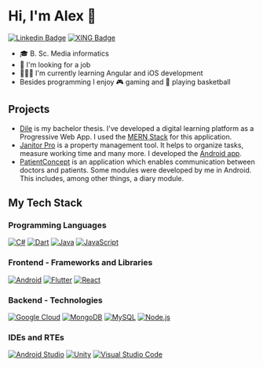 # Hi, I'm Alex 👋

<!-- Badges: https://shields.io/ -->
<!-- Colors: https://simpleicons.org/ -->

[![Linkedin Badge](https://img.shields.io/badge/-blue?style=social&logo=Linkedin&logoColor=0A66C2&link=https://www.linkedin.com/in/a-mayer/)](https://www.linkedin.com/in/a-mayer/) [![XING Badge](https://img.shields.io/badge/-Alexander%20Mayer-green?style=social&logo=Xing&logoColor=006567&link=https://www.xing.com/profile/Alexander_Mayer205)](https://www.xing.com/profile/Alexander_Mayer205)

- 🎓 B. Sc. Media informatics
- 🔎 I'm looking for a job
- 👨🏻‍💻 I'm currently learning Angular and iOS development
- Besides programming I enjoy 🎮 gaming and 🏀 playing basketball

## Projects

- [Dile](https://dile.netlify.app) is my bachelor thesis. I've developed a digital learning platform as a Progressive Web App. I used the [MERN Stack](https://www.mongodb.com/mern-stack) for this application.
- [Janitor Pro](https://janitorpro.de) is a property management tool. It helps to organize tasks, measure working time and many more. I developed the [Android app](https://play.google.com/store/apps/details?id=systemhaus.ulm.janitorpro).
- [PatientConcept](https://patientconcept.app/) is an application which enables communication between doctors and patients. Some modules were developed by me in Android. This includes, among other things, a diary module.

## My Tech Stack

### Programming Languages

[![C#](https://img.shields.io/static/v1?label=&message=C%23&color=512BD4&logo=csharp&logoColor=FFFFFF)](https://docs.microsoft.com/en-us/dotnet/csharp/tour-of-csharp/)
[![Dart](https://img.shields.io/static/v1?label=&message=Dart&color=0175C2&logo=dart&logoColor=FFFFFF)](https://dart.dev/)
[![Java](https://img.shields.io/static/v1?label=&message=Java&color=007396&logo=java&logoColor=FFFFFF)](https://www.java.com/)
[![JavaScript](https://img.shields.io/static/v1?label=&message=JavaScript&color=F7DF1E&logo=javascript&logoColor=FFFFFF)](https://developer.mozilla.org/en-US/docs/Web/JavaScript/)

### Frontend - Frameworks and Libraries

[![Android](https://img.shields.io/static/v1?label=&message=Android&color=3DDC84&logo=android&logoColor=FFFFFF)](https://www.android.com/)
[![Flutter](https://img.shields.io/static/v1?label=&message=Flutter&color=02569B&logo=flutter&logoColor=FFFFFF)](https://flutter.dev/)
[![React](https://img.shields.io/static/v1?label=&message=React&color=61DAFB&logo=react&logoColor=FFFFFF)](https://reactjs.org/)

### Backend - Technologies

[![Google Cloud](https://img.shields.io/static/v1?label=&message=Google%20Cloud&color=4285F4&logo=google-cloud&logoColor=FFFFFF)](https://cloud.google.com/)
[![MongoDB](https://img.shields.io/static/v1?label=&message=MongoDB&color=47A248&logo=mongodb&logoColor=FFFFFF)](https://www.mongodb.com/)
[![MySQL](https://img.shields.io/static/v1?label=&message=MySQL&color=4479A1&logo=mysql&logoColor=FFFFFF)](https://www.mysql.com/de/)
[![Node.js](https://img.shields.io/static/v1?label=&message=Node.js&color=339933&logoColor=FFFFFF)](https://nodejs.org/)

### IDEs and RTEs

[![Android Studio](https://img.shields.io/static/v1?label=&message=Android%20Studio&color=3DDC84&logo=android-studio&logoColor=FFFFFF)](https://developer.android.com/)
[![Unity](https://img.shields.io/static/v1?label=&message=Unity&color=FFFFFF&logo=unity&logoColor=000000)](https://unity.com/)
[![Visual Studio Code](https://img.shields.io/static/v1?label=&message=Visual%20Studio%20Code&color=007ACC&logo=visualstudiocode&logoColor=FFFFFF)](https://code.visualstudio.com/)
